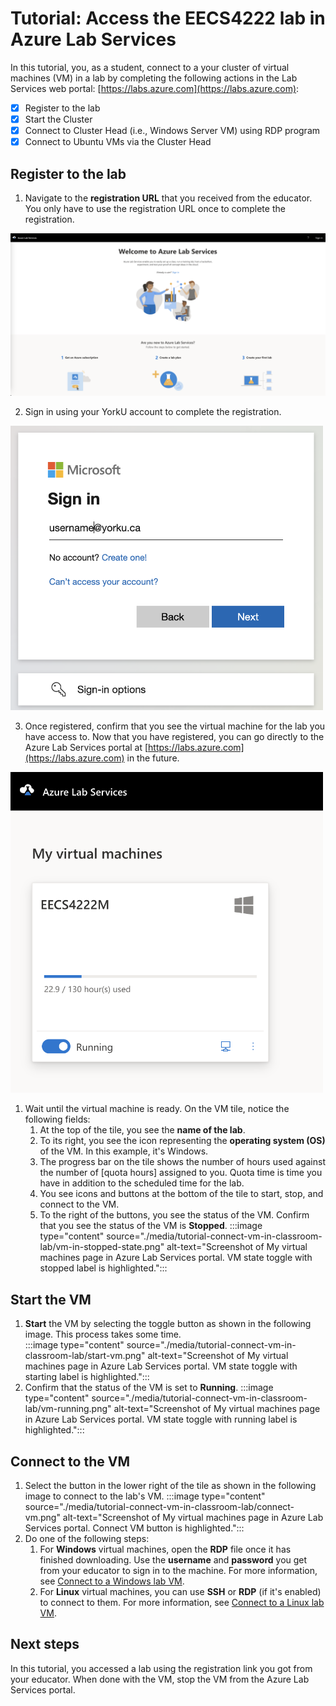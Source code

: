 <!-- ---
Title: Access a lab in Azure Lab Services 
Description: In this tutorial, students access to the cluster of virtual machines in the EECS4222-lab
Topic: Tutorial
Date: 01/02/2023
--- -->

# Tutorial: Access the EECS4222 lab in Azure Lab Services

In this tutorial, you, as a student, connect to a your cluster of virtual machines (VM) in a lab by completing the following actions in the Lab Services web portal: [https://labs.azure.com](https://labs.azure.com):

- [x] Register to the lab
- [x] Start the Cluster
- [x] Connect to Cluster Head (i.e., Windows Server VM) using RDP program
- [x] Connect to Ubuntu VMs via the Cluster Head 

## Register to the lab

1. Navigate to the **registration URL** that you received from the educator. You only have to use the registration URL once to complete the registration.  

<img title="" alt="Click on Sign in to go to the login page" src="/images/login.png" >

2. Sign in using your YorkU account to complete the registration.

<img title="" alt="Click on Sign in to go to the login page" src="/images/username.png" width="500" >


3. Once registered, confirm that you see the virtual machine for the lab you have access to.  Now that you have registered, you can go directly to the Azure Lab Services portal at [https://labs.azure.com](https://labs.azure.com) in the future.

<img title="" alt="Click on Sign in to go to the login page" src="/images/eecs4222-lab.png" width="500" >

    
1. Wait until the virtual machine is ready. On the VM tile, notice the following fields:
    1. At the top of the tile, you see the **name of the lab**.
    2. To its right, you see the icon representing the **operating system (OS)** of the VM. In this example, it's Windows.
    3. The progress bar on the tile shows the number of hours used against the number of [quota hours] assigned to you. Quota time is time you have in addition to the scheduled time for the lab.
    4. You see icons and buttons at the bottom of the tile to start, stop, and connect to the VM.
    5. To the right of the buttons, you see the status of the VM. Confirm that you see the status of the VM is **Stopped**.
        :::image type="content" source="./media/tutorial-connect-vm-in-classroom-lab/vm-in-stopped-state.png" alt-text="Screenshot of My virtual machines page in Azure Lab Services portal.  VM state toggle with stopped label is highlighted.":::

## Start the VM

1. **Start** the VM by selecting the toggle button as shown in the following image. This process takes some time.  
    :::image type="content" source="./media/tutorial-connect-vm-in-classroom-lab/start-vm.png" alt-text="Screenshot of My virtual machines page in Azure Lab Services portal.  VM state toggle with starting label is highlighted.":::
1. Confirm that the status of the VM is set to **Running**.
    :::image type="content" source="./media/tutorial-connect-vm-in-classroom-lab/vm-running.png" alt-text="Screenshot of My virtual machines page in Azure Lab Services portal.  VM state toggle with running label is highlighted.":::

## Connect to the VM

1. Select the button in the lower right of the tile as shown in the following image to connect to the lab's VM.
    :::image type="content" source="./media/tutorial-connect-vm-in-classroom-lab/connect-vm.png" alt-text="Screenshot of My virtual machines page in Azure Lab Services portal. Connect VM button is highlighted.":::
1. Do one of the following steps:
    1. For **Windows** virtual machines, open the **RDP** file once it has finished downloading. Use the **username** and **password** you get from your educator to sign in to the machine. For more information, see [Connect to a Windows lab VM](connect-virtual-machine.md#connect-to-a-windows-lab-vm).
    2. For **Linux** virtual machines, you can use **SSH** or **RDP** (if it's enabled) to connect to them. For more information, see [Connect to a Linux lab VM](connect-virtual-machine.md#connect-to-a-linux-lab-vm).

## Next steps

In this tutorial, you accessed a lab using the registration link you got from your educator.  When done with the VM, stop the VM from the Azure Lab Services portal.